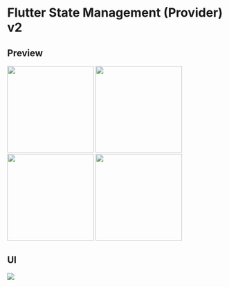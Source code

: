 # Flutter State Management (Provider) v2

## Preview

<div>
    <img src="https://res.cloudinary.com/dfeenbdhb/image/upload/v1664409583/alterra_gif/21%20Flutter%20State%20Management%20Provider%20v2/001_21_v2_bi6imr.gif" width="200" />
    <img src="https://res.cloudinary.com/dfeenbdhb/image/upload/v1664409487/alterra_gif/21%20Flutter%20State%20Management%20Provider%20v2/002_21_v2_lnlpex.gif" width="200" />
    <img src="https://res.cloudinary.com/dfeenbdhb/image/upload/v1664409487/alterra_gif/21%20Flutter%20State%20Management%20Provider%20v2/003_21_v2_nrwjtx.gif" width="200" />
    <img src="https://res.cloudinary.com/dfeenbdhb/image/upload/v1664409486/alterra_gif/21%20Flutter%20State%20Management%20Provider%20v2/004_21_v2_lisnmj.gif" width="200" />
</div>

## UI

<img src="https://res.cloudinary.com/dfeenbdhb/image/upload/v1664409244/alterra_gif/21%20Flutter%20State%20Management%20Provider%20v2/tasks_gtnoq8.png" />
